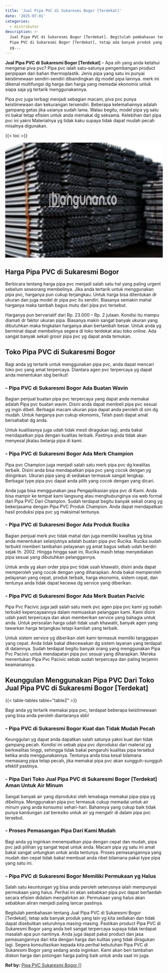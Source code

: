 ```yaml
---
title: 'Jual Pipa PVC di Sukaresmi Bogor [Terdekat]'
date: '2025-07-01'
categories:
  - distributor
description: >-
  Jual Pipa PVC di Sukaresmi Bogor [Terdekat]. Begitulah pembahasan tentang Jual
  Pipa PVC di Sukaresmi Bogor [Terdekat], tetap ada banyak produk yang lain
  yg...
---
```


**Jual Pipa PVC di Sukaresmi Bogor \[Terdekat\]** – Apa sih yang anda ketahui mengenai piva pvc? Pipa pvc ialah satu-satunya pengembangan product perpipaan dari bahan thermoplastik. Jenis pipa yang satu ini punyai keistimewaan sendiri-sendiri dibandingkan dg model pipa lainnya. merk ini dikenal multifungsi dg harga dan harga yang memadai ekonomis untuk siapa saja yg tertarik menggunakannya.

Pipa pvc juga terbagi menjadi sebagian macam, piva pvc punya keistimewaan dan kekurangan tersendiri. Beberapa kelemahannya adalah gampang getas jika usianya sudah lama. Walau begitu, model pipa yg satu ini bakal tetap efisien untuk anda memakai dg seksama. Kelebihan dari pipa pvc ini yakni Materialnya yg tidak kaku supaya tidak dapat mudah pecah misalnya digunakan.

{{< toc >}}

![Jual Pipa PVC di Sukaresmi Bogor [Terdekat]](/images/jaul-pipa-pvc-46.png)

## Harga Pipa PVC di Sukaresmi Bogor

Berbicara tentang harga pipa pvc menjadi salah satu hal yang paling urgent sebelum seseorang membelinya. Jika anda tertarik untuk menggunakan pipa pvc, harganya pun cukup terjangkau. Untuk harga bisa ditentukan dr ukuran dan juga model dr pipa pvc itu sendiri. Biasanya semakin mahal harganya maka tambah bagus mutu dari pipa pvc tersebut.

Harganya pun bervariatif dari Rp. 23.000 – Rp. 2 jutaan. Kondisi itu mampu diamati dr faktor ukuran pipa. Biasanya makin sangat banyak ukuran yang dibutuhkan maka tingkatan harganya akan bertambah besar. Untuk anda yg berminat dapat membelinya segera di toko terdekat atau toko online. Ada sangat banyak sekali grosir pipa pvc yg dapat anda temukan.

## Toko Pipa PVC di Sukaresmi Bogor

Bagi anda yg tertarik untuk menggunakan pipa pvc, anda dapat mencari toko pvc yang amat terpercaya. Diantara agen pvc terpercaya yg dapat anda menentukan sbg berikut!

### \- Pipa PVC di Sukaresmi Bogor Ada Buatan Wavin

Bagian penjual buatan pipa pvc terpercaya yang dapat anda memakai adalah Pipa pvc buatan wavin. Disini anda dapat membeli pipa pvc sesuai yg ingin dibeli. Berbagai macam ukuran pipa dapat anda peroleh di sini dg mudah. Untuk harganya pun cukup ekonomis, Telah pasti dapat amat bersahabat dg anda.

Untuk kualitasnya juga udah tidak mesti diragukan lagi, anda bakal mendapatkan pipa dengan kualitas terbaik. Pastinya anda tidak akan menyesal jikalau belanja pipa di kami.

### \- Pipa PVC di Sukaresmi Bogor Ada Merk Champion

Pipa pvc Champion juga menjadi salah satu merk pipa pvc dg kwalitas terbaik. Disini anda bisa mendapatkan pipa pvc yang cocok dengan yg diinginkan. Ukuran pipa yang di sediakan termasuk sangat lengkap. Berbagai type pipa pvc dapat anda pilih yang cocok dengan yang dicari.

Anda juga bisa menggunakan jasa Pengaplikasian pipa pvc di Kami. Anda bisa mampir ke tempat kami langsung atau menghubunginya via web formal dari Pipa PVC Dari Champion. Sudah terdapat begitu banyak sekali orang yg bekerjasama dengan Pipa PVC Produk Champion. Anda dapat mendapatkan hasil produksi pipa pvc yg maksimal tentunya.

### \- Pipa PVC di Sukaresmi Bogor Ada Produk Rucika

Bagian penjual merk pvc tidak mahal dan juga memiliki kwalitas yg bisa anda menentukan selanjutnya adalah buatan pipa pvc Rucika. Rucika sudah terbukti memberi tambahan pelayanan yg amat bagus sebab udah berdiri sejak th. 2002. Hingga hingga saat ini, Rucika masih tetap menyediakan pipa sesuai yang dibutuhkan pelanggannya.

Untuk anda yg akan order pipa pvc tidak usah khawatir, disini anda dapat memperoleh yang cocok dengan yang diharapkan. Anda bakal memperoleh pelayanan yang cepat, produk terbaik, harga ekonomis, sistem cepat, dan tentunya anda tidak dapat kecewa dg service yang diberikan.

### \- Pipa PVC di Sukaresmi Bogor Ada Merk Buatan Pacivic

Pipa Pvc Pacivic juga jadi salah satu merk pvc agen pipa pvc kami yg sudah terbukti kepercayaannya dalam memuaskan pelanggan kami. Kami disini udah pasti terpercaya dan akan memberikan service yang bahagia untuk anda. Untuk persoalan harga udah tidak usah khawatir, banyak agen yang tawarkan harga terjangkau tetapi kamilah yang terbaik.

Untuk sistem service yg diberikan oleh kami termasuk memiliki tanggapan yang cepat. Anda tidak bakal dikecewakan dg sistem layanan yang terdapat di dalamnya. Sudah terdapat begitu banyak orang yang menggunakan Pipa Pvc Pacivic untuk mendapatan pipa pvc sesuai yang diharapkan. Mereka menentukan Pipa Pvc Pacivic sebab sudah terpercaya dan paling terjamin keamanannya.

## Keunggulan Menggunakan Pipa PVC Dari Toko Jual Pipa PVC di Sukaresmi Bogor \[Terdekat\]

{{< table-tables table="table2" >}}

Bagi anda yg tertarik memakai pipa pvc, terdapat beberapa keistimewaan yang bisa anda peroleh diantaranya sbb!

### \- Pipa PVC di Sukaresmi Bogor Kuat dan Tidak Mudah Pecah

Keunggulan yg dapat anda dapatkan salah satunya yakni kuat dan tidak gampang pecah. Kondisi ini sebab pipa pvc diproduksi dari material yg berkwalitas tinggi, sehingga tidak bakal pengaruhi kualitas pipa tersebut ketika anda menggunakannya. Tentunya anda bisa kesal bilamana memasang pipa tetap pecah, jika memakai pipa pvc akan sungguh-sungguh efektif pastinya.

### \- Pipa Dari Toko Jual Pipa PVC di Sukaresmi Bogor \[Terdekat\] Aman Untuk Air Minum

Sangat banyak air yang diproduksi oleh lemabaga memakai pipa-pipa yg dibelinya. Menggunakan pipa pvc termasuk cukup memadai untuk air minum yang anda konsumsi sehari-hari. Bahannya yang cukup baik tidak punya kandungan zat beresiko untuk air yg mengalir di dalam pipa pvc tersebut.

### \- Proses Pemasangan Pipa Dari Kami Mudah

Bagi anda yg inginkan menempatkan pipa dengan cepat dan mudah, pipa pvc jadi pilihan yg sangat tepat untuk anda. Macam pipa yg satu ini amat bakal sangat untungkan untuk anda tentunya. Proses pemasangannya yang mudah dan cepat tidak bakal membuat anda ribet bilamana pakai type pipa yang satu ini.

### \- Pipa PVC di Sukaresmi Bogor Memiliki Permukaan yg Halus

Salah satu keuntungan yg bisa anda peroleh seterusnya ialah mempunyai permukaan yang halus. Perihal ini akan sebabkan pipa pvc dapat berfaedah secara efisien didalam mengalirkan air. Permukaan yang halus akan sebabkan aliran menjadi paling lancar pastinya.

Begitulah pembahasan tentang Jual Pipa PVC di Sukaresmi Bogor \[Terdekat\], tetap ada banyak produk yang lain yg kita sediakan dan tidak dapat disebutkan seluruhnya masing-masing. Pastikan product Pipa PVC di Sukaresmi Bogor yang anda beli sangat terpercaya supaya tidak terdapat masalah apa pun nantinya. Anda juga dapat pakai product dan jasa pemasangannya dari kita dengan harga dan kulitas yang tidak diragukan lagi. Segera konsultasikan kepada kita perihal kebutuhan Pipa PVC di Sukaresmi Bogor yang sedang anda inginkan. Kami akan beri tambahan diskon harga dan potongan harga paling baik untuk anda saat ini juga.

**Ref by:** [Pipa PVC Sukaresmi Bogor []](https://id.wikipedia.org/wiki/Pipa)
